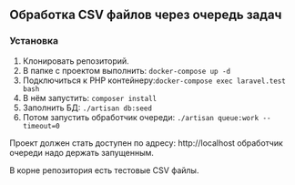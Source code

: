 ## Обработка CSV файлов через очередь задач
### Установка

1. Клонировать репозиторий.
2. В папке с проектом выполнить: `docker-compose up -d`
3. Подключиться к PHP контейнеру:`docker-compose exec laravel.test bash`
4. В нём запустить: `composer install`
5. Заполнить БД: `./artisan db:seed`
6. Потом запустить обработчик очереди: `./artisan queue:work --timeout=0`

Проект должен стать доступен по адресу: http://localhost обработчик очереди надо держать запущенным.

В корне репозитория есть тестовые CSV файлы.
